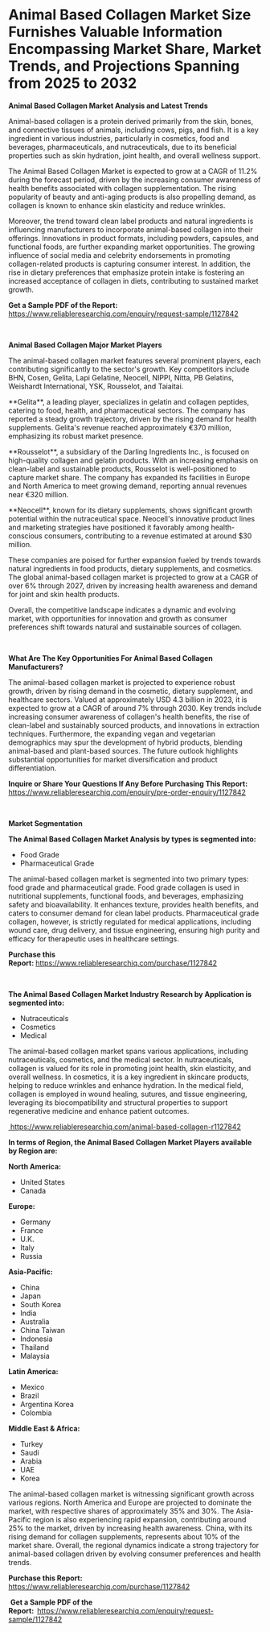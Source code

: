 <p><h1>Animal Based Collagen Market Size Furnishes Valuable Information Encompassing Market Share, Market Trends, and Projections Spanning from 2025 to 2032</h1></p><p><strong>Animal Based Collagen Market Analysis and Latest Trends</strong></p>
<p><p>Animal-based collagen is a protein derived primarily from the skin, bones, and connective tissues of animals, including cows, pigs, and fish. It is a key ingredient in various industries, particularly in cosmetics, food and beverages, pharmaceuticals, and nutraceuticals, due to its beneficial properties such as skin hydration, joint health, and overall wellness support.</p><p>The Animal Based Collagen Market is expected to grow at a CAGR of 11.2% during the forecast period, driven by the increasing consumer awareness of health benefits associated with collagen supplementation. The rising popularity of beauty and anti-aging products is also propelling demand, as collagen is known to enhance skin elasticity and reduce wrinkles. </p><p>Moreover, the trend toward clean label products and natural ingredients is influencing manufacturers to incorporate animal-based collagen into their offerings. Innovations in product formats, including powders, capsules, and functional foods, are further expanding market opportunities. The growing influence of social media and celebrity endorsements in promoting collagen-related products is capturing consumer interest. In addition, the rise in dietary preferences that emphasize protein intake is fostering an increased acceptance of collagen in diets, contributing to sustained market growth.</p></p>
<p><strong>Get a Sample PDF of the Report:&nbsp;</strong> <a href="https://www.reliableresearchiq.com/enquiry/request-sample/1127842?utm_campaign=3166&utm_medium=2&utm_source=Github&utm_content=ia&utm_term=17042025&utm_id=animal-based-collagen">https://www.reliableresearchiq.com/enquiry/request-sample/1127842</a></p>
<p>&nbsp;</p>
<p><strong>Animal Based Collagen Major Market Players</strong></p>
<p><p>The animal-based collagen market features several prominent players, each contributing significantly to the sector's growth. Key competitors include BHN, Cosen, Gelita, Lapi Gelatine, Neocell, NIPPI, Nitta, PB Gelatins, Weishardt International, YSK, Rousselot, and Taiaitai.</p><p>**Gelita**, a leading player, specializes in gelatin and collagen peptides, catering to food, health, and pharmaceutical sectors. The company has reported a steady growth trajectory, driven by the rising demand for health supplements. Gelita's revenue reached approximately €370 million, emphasizing its robust market presence.</p><p>**Rousselot**, a subsidiary of the Darling Ingredients Inc., is focused on high-quality collagen and gelatin products. With an increasing emphasis on clean-label and sustainable products, Rousselot is well-positioned to capture market share. The company has expanded its facilities in Europe and North America to meet growing demand, reporting annual revenues near €320 million.</p><p>**Neocell**, known for its dietary supplements, shows significant growth potential within the nutraceutical space. Neocell's innovative product lines and marketing strategies have positioned it favorably among health-conscious consumers, contributing to a revenue estimated at around $30 million.</p><p>These companies are poised for further expansion fueled by trends towards natural ingredients in food products, dietary supplements, and cosmetics. The global animal-based collagen market is projected to grow at a CAGR of over 6% through 2027, driven by increasing health awareness and demand for joint and skin health products.</p><p>Overall, the competitive landscape indicates a dynamic and evolving market, with opportunities for innovation and growth as consumer preferences shift towards natural and sustainable sources of collagen.</p></p>
<p>&nbsp;</p>
<p><strong>What Are The Key Opportunities For Animal Based Collagen Manufacturers?</strong></p>
<p><p>The animal-based collagen market is projected to experience robust growth, driven by rising demand in the cosmetic, dietary supplement, and healthcare sectors. Valued at approximately USD 4.3 billion in 2023, it is expected to grow at a CAGR of around 7% through 2030. Key trends include increasing consumer awareness of collagen's health benefits, the rise of clean-label and sustainably sourced products, and innovations in extraction techniques. Furthermore, the expanding vegan and vegetarian demographics may spur the development of hybrid products, blending animal-based and plant-based sources. The future outlook highlights substantial opportunities for market diversification and product differentiation.</p></p>
<p><strong>Inquire or Share Your Questions If Any Before Purchasing This Report:</strong> <a href="https://www.reliableresearchiq.com/enquiry/pre-order-enquiry/1127842?utm_campaign=3166&utm_medium=2&utm_source=Github&utm_content=ia&utm_term=17042025&utm_id=animal-based-collagen">https://www.reliableresearchiq.com/enquiry/pre-order-enquiry/1127842</a></p>
<p>&nbsp;</p>
<p><strong>Market Segmentation</strong></p>
<p><strong>The Animal Based Collagen Market Analysis by types is segmented into:</strong></p>
<p><ul><li>Food Grade</li><li>Pharmaceutical Grade</li></ul></p>
<p><p>The animal-based collagen market is segmented into two primary types: food grade and pharmaceutical grade. Food grade collagen is used in nutritional supplements, functional foods, and beverages, emphasizing safety and bioavailability. It enhances texture, provides health benefits, and caters to consumer demand for clean label products. Pharmaceutical grade collagen, however, is strictly regulated for medical applications, including wound care, drug delivery, and tissue engineering, ensuring high purity and efficacy for therapeutic uses in healthcare settings.</p></p>
<p><strong>Purchase this Report:&nbsp;</strong><a href="https://www.reliableresearchiq.com/purchase/1127842?utm_campaign=3166&utm_medium=2&utm_source=Github&utm_content=ia&utm_term=17042025&utm_id=animal-based-collagen">https://www.reliableresearchiq.com/purchase/1127842</a></p>
<p>&nbsp;</p>
<p><strong>The Animal Based Collagen Market Industry Research by Application is segmented into:</strong></p>
<p><ul><li>Nutraceuticals</li><li>Cosmetics</li><li>Medical</li></ul></p>
<p><p>The animal-based collagen market spans various applications, including nutraceuticals, cosmetics, and the medical sector. In nutraceuticals, collagen is valued for its role in promoting joint health, skin elasticity, and overall wellness. In cosmetics, it is a key ingredient in skincare products, helping to reduce wrinkles and enhance hydration. In the medical field, collagen is employed in wound healing, sutures, and tissue engineering, leveraging its biocompatibility and structural properties to support regenerative medicine and enhance patient outcomes.</p></p>
<p><a href="https://www.reliableresearchiq.com/animal-based-collagen-r1127842?utm_campaign=3166&utm_medium=2&utm_source=Github&utm_content=ia&utm_term=17042025&utm_id=animal-based-collagen">&nbsp;https://www.reliableresearchiq.com/animal-based-collagen-r1127842</a></p>
<p><strong>In terms of Region, the Animal Based Collagen Market Players available by Region are:</strong></p>
<p>
    <p> <strong> North America: </strong>
        <ul>
            <li>United States</li>
            <li>Canada</li>
        </ul>
        </p> 
    <p> <strong> Europe: </strong>
        <ul>
            <li>Germany</li>
            <li>France</li>
            <li>U.K.</li>
            <li>Italy</li>
            <li>Russia</li>
        </ul>
        </p> 
    <p> <strong> Asia-Pacific: </strong>
        <ul>
            <li>China</li>
            <li>Japan</li>
            <li>South Korea</li>
            <li>India</li>
            <li>Australia</li>
            <li>China Taiwan</li>
            <li>Indonesia</li>
            <li>Thailand</li>
            <li>Malaysia</li>
        </ul>
        </p> 
    <p> <strong> Latin America: </strong>
        <ul>
            <li>Mexico</li>
            <li>Brazil</li>
            <li>Argentina Korea</li>
            <li>Colombia</li>
        </ul>
        </p> 
    <p> <strong> Middle East & Africa: </strong>
        <ul>
            <li>Turkey</li>
            <li>Saudi</li>
            <li>Arabia</li>
            <li>UAE</li>
            <li>Korea</li>
        </ul>
    </p>
    </p>
<p><p>The animal-based collagen market is witnessing significant growth across various regions. North America and Europe are projected to dominate the market, with respective shares of approximately 35% and 30%. The Asia-Pacific region is also experiencing rapid expansion, contributing around 25% to the market, driven by increasing health awareness. China, with its rising demand for collagen supplements, represents about 10% of the market share. Overall, the regional dynamics indicate a strong trajectory for animal-based collagen driven by evolving consumer preferences and health trends.</p></p>
<p><strong>Purchase this Report: </strong><a href="https://www.reliableresearchiq.com/purchase/1127842?utm_campaign=3166&utm_medium=2&utm_source=Github&utm_content=ia&utm_term=17042025&utm_id=animal-based-collagen">https://www.reliableresearchiq.com/purchase/1127842</a></p>
<p>&nbsp;<strong>Get a Sample PDF of the Report:&nbsp;&nbsp;</strong><a href="https://www.reliableresearchiq.com/enquiry/request-sample/1127842?utm_campaign=3166&utm_medium=2&utm_source=Github&utm_content=ia&utm_term=17042025&utm_id=animal-based-collagen">https://www.reliableresearchiq.com/enquiry/request-sample/1127842</a></p>
<p><strong></strong></p>
<p><p></p><p></p><p></p></p>